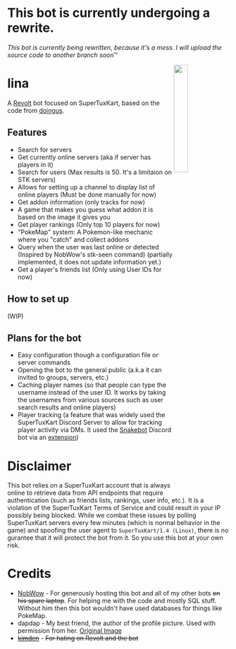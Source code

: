 # This bot is currently undergoing a rewrite.
*This bot is currently being rewritten, because it's a mess. I will upload the source code to another branch soon*™

<img align='right' width=25% height=25% src='https://autumn.revolt.chat/avatars/dqr02Aw_bK1T3qQSAVdu3TK8l2fuuRh3QKeLV5jr81/received_685121879647575_1.jpeg'/>

# lina
A [Revolt](https://github.com/revoltchat) bot focused on SuperTuxKart, based on the code from [doingus](https://github.com/searinminecraft/doingus).

## Features

* Search for servers
* Get currently online servers (aka if server has players in it)
* Search for users (Max results is 50. It's a limitaion on STK servers)
* Allows for setting up a channel to display list of online players (Must be done manually for now)
* Get addon information (only tracks for now)
* A game that makes you guess what addon it is based on the image it gives you
* Get player rankings (Only top 10 players for now)
* "PokeMap" system: A Pokemon-like mechanic where you "catch" and collect addons
* Query when the user was last online or detected (Inspired by NobWow's stk-seen command) (partially implemented, it does not update information yet.)
* Get a player's friends list (Only using User IDs for now)

## How to set up

(WIP)

## Plans for the bot

* Easy configuration though a configuration file or server commands
* Opening the bot to the general public (a.k.a it can invited to groups, servers, etc.)
* Caching player names (so that people can type the username instead of the user ID. It works by taking the usernames from various sources such as user search results and online players)
* Player tracking (a feature that was widely used the SuperTuxKart Discord Server to allow for tracking player activity via DMs. It used the [Snakebot](https://github.com/NobWow/snakebot) Discord bot via an [extension](https://gist.github.com/NobWow/6578943f77d7d7cbf3b227877a480860))

# Disclaimer

This bot relies on a SuperTuxKart account that is always online to retrieve data from API endpoints that require authentication (such as friends lists, rankings, user info, etc.). It is a violation of the SuperTuxKart Terms of Service and could result in your IP possibly being blocked. While we combat these issues by polling SuperTuxKart servers every few minutes (which is normal behavior in the game) and spoofing the user agent to `SuperTuxKart/1.4 (Linux)`, there is no gurantee that it will protect the bot from it. So you use this bot at your own risk.

# Credits

* [NobWow](https://github.com/NobWow) - For generously hosting this bot and all of my other bots ~~on his spare laptop~~. For helping me with the code and mostly SQL stuff. Without him then this bot wouldn't have used databases for things like PokeMap.
* dapdap - My best friend, the author of the profile picture. Used with permission from her. [Original Image](https://autumn.revolt.chat/attachments/TNi4IUc87YKa3sVkKb8PR2lWp_SSbeX6rgSKExBc1X/received_685121879647575.jpeg)
* ~~[kimden](https://github.com/kimden)~~ - ~~For hating on Revolt and the bot~~
